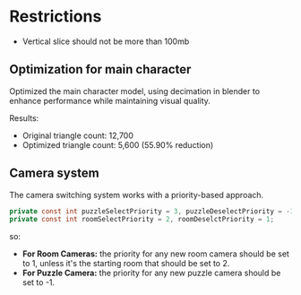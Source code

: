 # Restrictions

- Vertical slice should not be more than 100mb

## Optimization for main character
Optimized the main character model, using decimation in blender to enhance performance while maintaining visual quality.

Results:

- Original triangle count: 12,700
- Optimized triangle count: 5,600 (55.90% reduction)

## Camera system

The camera switching system works with a priority-based approach.
  
  ```csharp
  private const int puzzleSelectPriority = 3, puzzleDeselectPriority = -1;
  private const int roomSelectPriority = 2, roomDeselctPriority = 1;
  ```
  
so:
  - **For Room Cameras:** the priority for any new room camera should be set to 1, unless it's the starting room that should be set to 2.
  - **For Puzzle Camera:** the priority for any new puzzle camera should be set to -1.
    
  
  

